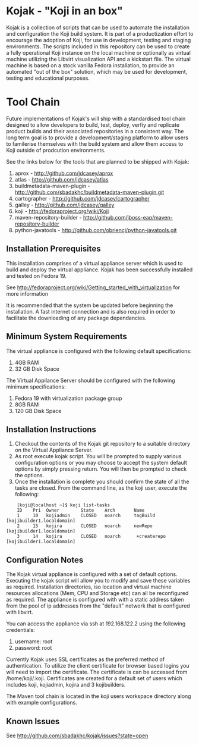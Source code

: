 Kojak - "Koji in an box"
========================

Kojak is a collection of scripts that can be used to automate the installation and configuration the Koji build system. It is part of a productization effort to encourage the adoption of Koji, for use in development, testing and staging environments.  The scripts included in this repository can be used to create a fully operational Koji instance on the local machine or optionally as virtual machine utilizing the Libvirt visualization API and a kickstart file.  The virtual machine is based on a stock vanilla Fedora installation, to provide an automated "out of the box" solution, which may be used for development, testing and educational purposes.

Tool Chain
==========

Future implementations of Kojak's will ship with a standardised tool chain designed to allow developers to build, test, deploy, verfiy and replicate product builds and their associated repositories in a consistent way.  The long term goal is to provide a development/staging platform to allow users to familerise themselves with the build system and allow them access to Koji outside of prodcution environments.   

See the links below for the tools that are planned to be shipped with Kojak:

1. aprox - http://github.com/jdcasey/aprox
2. atlas - http://github.com/jdcasey/atlas
3. buildmetadata-maven-plugin - http://github.com/sbadakhc/buildmetadata-maven-plugin.git
4. cartographer - http://github.com/jdcasey/cartographer
5. galley - http://github.com/jdcasey/galley
6. koji - http://fedoraproject.org/wiki/Koji
7. maven-repository-builder - http://github.com/jboss-eap/maven-repository-builder
8. python-javatools - http://github.com/obriencj/python-javatools.git
 

Installation Prerequisites
---------------------------

This installation comprises of a virtual appliance server which is used to build and deploy the virtual appliance.
Kojak has been successfully installed and tested on Fedora 19. 

See http://fedoraproject.org/wiki/Getting_started_with_virtualization for more information

It is recommended that the system be updated before beginning the installation.  A fast internet connection and is also 
required in order to facilitate the downloading of any package dependancies.

Minimum System Requirements
--------------------------- 

The virtual appliance is configured with the following default specifications:

1. 4GB RAM
2. 32 GB Disk Space

The Virtual Appilance Server should be configured with the following minimum specifications:

1. Fedora 19 with virtualization package group
2. 8GB RAM
3. 120 GB Disk Space 

Installation Instructions
------------------------

1.  Checkout the contents of the Kojak git repository to a suitable directory on the Virtual Appliance Server.
2.  As root execute kojak script.  You will be prompted to supply various configuration options or you may choose
to accept the system default options by simply pressing return.  You will then be prompted to check the options.
3.  Once the installation is complete you should confirm the state of all the tasks are closed.  From the command line,
as the koji user, execute the following:  

```
    [koji@localhost ~]$ koji list-tasks
    ID    Pri  Owner        State    Arch       Name
    1     10   kojiadmin    CLOSED   noarch     tagBuild [kojibuilder1.localdomain]
    2     15   kojira       CLOSED   noarch     newRepo [kojibuilder1.localdomain]
    3     14   kojira       CLOSED   noarch      +createrepo [kojibuilder1.localdomain]
```

Configuration Notes
-------------------

The Kojak virtual appliance is configured with a set of default options.  Executing the kojak script will allow you to 
modify and save these variables as required.  Installation directories, iso location and virtual machine resources
allocations (Mem, CPU and Storage etc) can all be reconfigured as required.  The appliance is configured with with a static 
address taken from the pool of ip addresses from the "default" network that is configured with libvirt.

You can access the appliance via ssh at 192.168.122.2 using the following credentials:

1. username: root
2. password: root

Currently Kojak uses SSL certificates as the preferred method of authentication. To utilize the client certificate for
browser based logins you will need to import the certificate. The certificate is can be accessed from /home/koji/.koji.
Certificates are created for a default set of users which includes koji, kojiadmin, kojira and 3 kojibuilders.

The Maven tool chain is located in the koji users workspace directory along with example configurations. 

Known Issues
------------

See http://github.com/sbadakhc/kojak/issues?state=open
